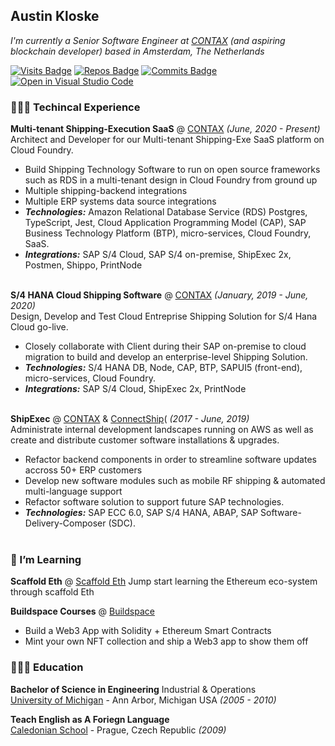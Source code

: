## Austin Kloske

_I'm currently a Senior Software Engineer at [CONTAX](https://www.contax.com/) (and aspiring blockchain developer) based in Amsterdam, The Netherlands_ <br>

[![Visits Badge](https://badges.pufler.dev/visits/austinkloske22/austinkloske22)](https://badges.pufler.dev)
[![Repos Badge](https://badges.pufler.dev/repos/austinkloske22)](https://badges.pufler.dev)
[![Commits Badge](https://badges.pufler.dev/commits/monthly/austinkloske22)](https://badges.pufler.dev)
[![Open in Visual Studio Code](https://open.vscode.dev/badges/open-in-vscode.svg)](https://open.vscode.dev/austinkloske22/austinkloske22)

### 👩🏼‍💻 Techincal Experience

**Multi-tenant Shipping-Execution SaaS** @ [CONTAX](https://www.contax.com/) _(June, 2020  - Present)_ <br>
Architect and Developer for our Multi-tenant Shipping-Exe SaaS platform on Cloud Foundry. 
  - Build Shipping Technology Software to run on open source frameworks such as RDS in a multi-tenant design in Cloud Foundry from ground up
  - Multiple shipping-backend integrations
  - Multiple ERP systems data source integrations
  - **_Technologies:_** Amazon Relational Database Service (RDS) Postgres, TypeScript, Jest, Cloud Application Programming Model (CAP), SAP Business Technology Platform (BTP), micro-services, Cloud Foundry, SaaS.
  - **_Integrations:_** SAP S/4 Cloud, SAP S/4 on-premise, ShipExec 2x, Postmen, Shippo, PrintNode 
<br><br>

**S/4 HANA Cloud Shipping Software** @ [CONTAX](https://www.contax.com/) _(January, 2019 - June, 2020)_ <br>
Design, Develop and Test Cloud Entreprise Shipping Solution for S/4 Hana Cloud go-live. 
  - Closely collaborate with Client during their SAP on-premise to cloud migration to build and develop an enterprise-level Shipping Solution. 
  - **_Technologies:_** S/4 HANA DB, Node, CAP, BTP, SAPUI5 (front-end), micro-services, Cloud Foundry.
  - **_Integrations:_** SAP S/4 Cloud, ShipExec 2x, PrintNode 
<br><br>

**ShipExec** @ [CONTAX](https://www.contax.com/) & [ConnectShip](https://connectship.com/)( _(2017 - June, 2019)_ <br>
Administrate internal development landscapes running on AWS as well as create and distribute customer software installations & upgrades. 
  - Refactor backend components in order to streamline software updates accross 50+ ERP customers
  - Develop new software modules such as mobile RF shipping & automated multi-language support
  - Refactor software solution to support future SAP technologies.
  - **_Technologies:_** SAP ECC 6.0, SAP S/4 HANA, ABAP, SAP Software-Delivery-Composer (SDC).
<br><br>

### 🌱 I’m Learning

**Scaffold Eth** @ [Scaffold Eth](https://docs.scaffoldeth.io/scaffold-eth/)
Jump start learning the Ethereum eco-system through scaffold Eth

**Buildspace Courses** @ [Buildspace](https://buildspace.so/)
  - Build a Web3 App with Solidity + Ethereum Smart Contracts
  - Mint your own NFT collection and ship a Web3 app to show them off


### 👩🏼‍🎓 Education

**Bachelor of Science in Engineering** Industrial & Operations<br>
[University of Michigan](https://www.engin.umich.edu/) - Ann Arbor, Michigan USA _(2005 - 2010)_ <br>

**Teach English as A Foriegn Language**<br>
[Caledonian School](https://www.linkedin.com/company/caledonian-school/) - Prague, Czech Republic _(2009)_


<!--
**austinkloske22/austinkloske22** is a ✨ _special_ ✨ repository because its `README.md` (this file) appears on your GitHub profile.

Here are some ideas to get you started:

- 🔭 I’m currently working on ...
- 🌱 I’m currently learning ...
- 👯 I’m looking to collaborate on ...
- 🤔 I’m looking for help with ...
- 💬 Ask me about ...
- 📫 How to reach me: ...
- 😄 Pronouns: ...
- ⚡ Fun fact: ...
-->
